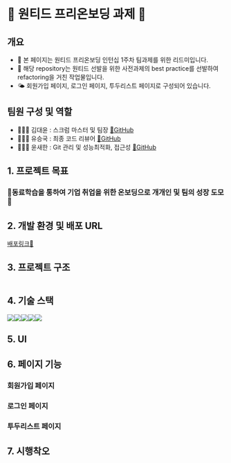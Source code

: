 # 👹 원티드 프리온보딩 과제 👹

## 개요
- 🦁 본 페이지는 원티드 프리온보딩 인턴십 1주차 팀과제를 위한 리드미입니다.
- 🏨 해당 repository는 원티드 선발을 위한 사전과제의 best practice를 선발하여 refactoring을 거친 작업물입니다.
- 🌤️ 회원가입 페이지, 로그인 페이지, 투두리스트 페이지로 구성되어 있습니다.

## 팀원 구성 및 역할
- 🙋🏻‍♀️ 김대윤 : 스크럼 마스터 및 팀장 [🔗GitHub](https://github.com/apeachicetea) 
- 🙋🏼‍♂️ 유승국 : 최종 코드 리뷰어 [🔗GitHub](https://github.com/SeungGukYoo)
- 🙋🏼‍♂️ 윤새한 : Git 관리 및 성능최적화, 접근성 [🔗GitHub](https://github.com/ovelute53)

## 1. 프로젝트 목표
### 🎇동료학습을 통하여 기업 취업을 위한 온보딩으로 개개인 및 팀의 성장 도모🎇

## 2. 개발 환경 및 배포 URL
[배포링크🔗](https://pre-onboarding-12th-1-16-2vt6ydlc6-pre-onboarding-12th-1-16.vercel.app/signin)

## 3. 프로젝트 구조
```

```

## 4. 기술 스택
<img src="https://img.shields.io/badge/JavaScript-F7DF1E?style=flat-square&logo=javascript&logoColor=black"/><img src="https://img.shields.io/badge/Typescript-3178C6?style=flat-square&logo=Typescript&logoColor=white"/><img src="https://img.shields.io/badge/React-61DAFB?style=flat-square&logo=React&logoColor=black"/><img src="https://img.shields.io/badge/Tailwind CSS-06B6D4?style=flat-square&logo=Tailwind CSS&logoColor=white"/><img src="https://img.shields.io/badge/Vercel-000000?style=flat-square&logo=Vercel&logoColor=white"/> 
## 5. UI


## 6. 페이지 기능

### 회원가입 페이지

### 로그인 페이지

### 투두리스트 페이지

## 7. 시행착오

